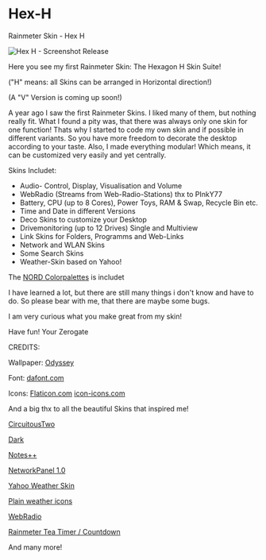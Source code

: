 # Hex-H
 Rainmeter Skin - Hex H

![Hex H - Screenshot Release](https://user-images.githubusercontent.com/80350264/121074362-0a049a00-c7d4-11eb-8cf0-9b496d2ee2ac.PNG)

Here you see my first Rainmeter Skin: The Hexagon H Skin Suite!

("H" means: all Skins can be arranged in Horizontal direction!)

(A "V" Version is coming up soon!)


A year ago I saw the first Rainmeter Skins.
I liked many of them, but nothing really fit. What I found a pity was, that there was always only one skin for one function!
Thats why I started to code my own skin and if possible in different variants. So you have more freedom to decorate the desktop according to your taste.
Also, I made everything modular! Which means, it can be customized very easily and yet centrally.


Skins Includet:
- Audio- Control, Display, Visualisation and Volume
- WebRadio (Streams from Web-Radio-Stations) thx to PInkY77
- Battery, CPU (up to 8 Cores), Power Toys, RAM & Swap, Recycle Bin etc.
- Time and Date in different Versions
- Deco Skins to customize your Desktop
- Drivemonitoring (up to 12 Drives) Single and Multiview
- Link Skins for Folders, Programms and Web-Links
- Network and WLAN Skins
- Some Search Skins
- Weather-Skin based on Yahoo!


The [NORD Colorpalettes](https://www.nordtheme.com/docs/colors-and-palettes) is includet


I have learned a lot, but there are still many things i don't know and have to do.
So please bear with me, that there are maybe some bugs.

I am very curious what you make great from my skin!


Have fun! Your Zerogate


CREDITS:

Wallpaper: [Odyssey](https://www.deviantart.com/fabiomk/art/Odyssey-844032558)

Font: [dafont.com](https://www.dafont.com/de/search.php?q=Elemental+End)

Icons:
[Flaticon.com](https://www.flaticon.com/)
[icon-icons.com](https://icon-icons.com/)


And a big thx to all the beautiful Skins that inspired me!

[CircuitousTwo](https://www.deviantart.com/flyinghyrax/art/CircuitousTwo-376652231)

[Dark](https://www.deviantart.com/niketang/art/Dark-671381247)

[Notes++](https://www.deviantart.com/razieil/art/Notes-759199537)

[NetworkPanel 1.0](https://www.deviantart.com/jsmorley/art/NetworkPanel-1-0-626627189)

[Yahoo Weather Skin](https://forum.rainmeter.net/viewtopic.php?t=34945)

[Plain weather icons](https://www.deviantart.com/merlinthered/art/plain-weather-icons-157162192)

[WebRadio](https://www.deviantart.com/plnky77/gallery)

[Rainmeter Tea Timer / Countdown](https://www.deviantart.com/zyocuh/art/Rainmeter-Tea-Timer-Countdown-797641103)

And many more!

